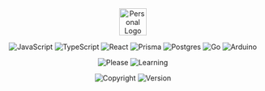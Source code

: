 <div align="center">
  <!-- <img src="https://383bb7d6682d281a381f00d776f6dfc5.io.log.br/jurassi-cc_logo_flat.png" alt="Personal Logo" height="54px"/><br/><br/> -->
  <img src="https://383bb7d6682d281a381f00d776f6dfc5.io.log.br/jurassi-cc_logo_flat.png" alt="Personal Logo" height="54px"/><br/>


  
  ![JavaScript](https://img.shields.io/badge/javascript-%23323330.svg?style=flat-square&logo=javascript&logoColor=%23F7DF1E)
  ![TypeScript](https://img.shields.io/badge/typescript-%23007ACC.svg?style=flat-square&logo=typescript&logoColor=white)
  ![React](https://img.shields.io/badge/react-%2320232a.svg?style=flat-square&logo=react&logoColor=%2361DAFB)
  ![Prisma](https://img.shields.io/badge/Prisma-3982CE?style=flat-square&logo=Prisma&logoColor=white)
  ![Postgres](https://img.shields.io/badge/postgres-%23316192.svg?style=flat-square&logo=postgresql&logoColor=white)
  ![Go](https://img.shields.io/badge/go-%2300ADD8.svg?style=flat-square&logo=go&logoColor=white)
  ![Arduino](https://img.shields.io/badge/-Arduino-00979D?style=flat-square&logo=Arduino&logoColor=white)

</div>

<div align="center">
  
  ![Please](https://img.shields.io/badge/Don't-Worry-39D353?style=flat-square&logoColor=39D353)
  ![Learning](https://img.shields.io/badge/I%E2%80%99m%20currently%20learning%20...-0E4429?style=flat-square)
  
</div>

<div align="center">
  
<!-- ![Static Badge](https://img.shields.io/badge/Samuel_Lopes-2024-c0c0c0?style=for-the-badge&labelColor=00aaff) -->
![Copyright](https://img.shields.io/badge/Samuel_Lopes-%C2%A9_2024-2299dd?style=for-the-badge)
![Version](https://img.shields.io/badge/Version-0.0.1-39D353?style=for-the-badge&logo=readme&logoColor=39D353)

</div>

<!--
**samuel-lope/samuel-lope** is a ✨ _special_ ✨ repository because its `README.md` (this file) appears on your GitHub profile.

Here are some ideas to get you started:

- 🔭 I’m currently working on ...
- 🌱 I’m currently learning ...
- 👯 I’m looking to collaborate on ...
- 🤔 I’m looking for help with ...
- 💬 Ask me about ...
- 📫 How to reach me: ...
- 😄 Pronouns: ...
- ⚡ Fun fact: ...
-->
